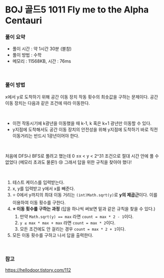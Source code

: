 # BOJ 골드5 1011 Fly me to the Alpha Centauri

### 풀이 요약

- 풀이 시간 : 약 1시간 30분 (블참)
- 풀이 방법 : 수학
- 메모리 : 11568KB, 시간 : 76ms

<br>

### 풀이 방법

x에서 y로 도착하기 위해 공간 이동 장치 작동 횟수의 최솟값을 구하는 문제이다. 공간 이동 장치는 다음과 같은 조건에 따라 이동한다.

<br>

- 이전 작동시기에 k광년을 이동했을 때 k-1, k 혹은 k+1 광년만 이동할 수 있다.
- y지점에 도착해서도 공간 이동 장치의 안전성을 위해 y지점에 도착하기 바로 직전 이동거리는 반드시 1광년이어야 한다.

<br>

처음에 DFS나 BFS로 풀려고 했는데 0 ≤x < y < 2^31 조건으로 절대 시간 안에 풀 수 없었다 (메모리 초과도 물론!) 😢 그래서 답을 위한 규칙을 찾아야 했다!

<br>

1. 테스트 케이스를 입력받는다.
2. x, y를 입력받고 y에서 x를 빼준다.
3. ⭐ 0에서 y까지의 최대 이동 거리는 `(int)Math.sqrt(y)`로 **y의 제곱근**이다. 이를 이용하여 이동 횟수를 구한다.
4. **⭐ 이동 횟수를 구하는 과정** (답을 하나씩 써보면 밑과 같은 규칙을 찾을 수 있다.)
    1. 만약 `Math.sqrt(y) == max` 라면 `count = max * 2 - 1`이다.
    2. `y ≤ max * max + max` 라면 `count = max * 2`이다.
    3. 모든 조건에도 안 걸리는 경우 `count = max * 2 + 1`이다. 
5. 모든 이동 횟수를 구하고 나서 답을 출력한다.  

<br>

### 참고

https://hellodoor.tistory.com/112
